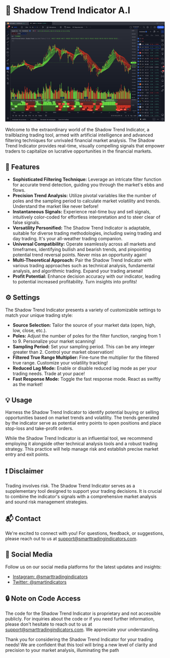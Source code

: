 # 🚀 Shadow Trend Indicator A.I

![Shadow Trend Indicator](Shadow%20trend%201D.png)

Welcome to the extraordinary world of the Shadow Trend Indicator, a trailblazing trading tool, armed with artificial intelligence and advanced filtering techniques for unrivaled financial market analysis. The Shadow Trend Indicator provides real-time, visually compelling signals that empower traders to capitalize on lucrative opportunities in the financial markets.

## 🌟 Features 

- **Sophisticated Filtering Technique:** Leverage an intricate filter function for accurate trend detection, guiding you through the market's ebbs and flows.
- **Precision Trend Analysis:** Utilize pivotal variables like the number of poles and the sampling period to calculate market volatility and trends. Understand the market like never before!
- **Instantaneous Signals:** Experience real-time buy and sell signals, intuitively color-coded for effortless interpretation and to steer clear of false signals.
- **Versatility Personified:** The Shadow Trend Indicator is adaptable, suitable for diverse trading methodologies, including swing trading and day trading. It's your all-weather trading companion.
- **Universal Compatibility:** Operate seamlessly across all markets and timeframes, identifying bullish and bearish trends, and pinpointing potential trend reversal points. Never miss an opportunity again!
- **Multi-Theoretical Approach:** Pair the Shadow Trend Indicator with various trading approaches such as technical analysis, fundamental analysis, and algorithmic trading. Expand your trading arsenal!
- **Profit Potential:** Enhance decision accuracy with our indicator, leading to potential increased profitability. Turn insights into profits!

## ⚙️ Settings

The Shadow Trend Indicator presents a variety of customizable settings to match your unique trading style:

- **Source Selection:** Tailor the source of your market data (open, high, low, close, etc.).
- **Poles:** Adjust the number of poles for the filter function, ranging from 1 to 9. Personalize your market scanning!
- **Sampling Period:** Set your sampling period. This can be any integer greater than 2. Control your market observation!
- **Filtered True Range Multiplier:** Fine-tune the multiplier for the filtered true range. Customize your volatility tracking!
- **Reduced Lag Mode:** Enable or disable reduced lag mode as per your trading needs. Trade at your pace!
- **Fast Response Mode:** Toggle the fast response mode. React as swiftly as the market!

## 💡 Usage

Harness the Shadow Trend Indicator to identify potential buying or selling opportunities based on market trends and volatility. The trends generated by the indicator serve as potential entry points to open positions and place stop-loss and take-profit orders. 

While the Shadow Trend Indicator is an influential tool, we recommend employing it alongside other technical analysis tools and a robust trading strategy. This practice will help manage risk and establish precise market entry and exit points. 

## ❗ Disclaimer

Trading involves risk. The Shadow Trend Indicator serves as a supplementary tool designed to support your trading decisions. It is crucial to combine the indicator's signals with a comprehensive market analysis and sound risk management strategies.

## 📬 Contact

We're excited to connect with you! For questions, feedback, or suggestions, please reach out to us at support@smarttradingindicators.com.

## 📱 Social Media

Follow us on our social media platforms for the latest updates and insights:

- [Instagram: @smarttradingindicators](https://instagram.com/smarttradingindicators?igshid=OGQ5ZDc2ODk2ZA==)
- [Twitter: @smartindicators](https://twitter.com/smartindicators)

## 🔒 Note on Code Access

The code for the Shadow Trend Indicator is proprietary and not accessible publicly. For inquiries about the code or if you need further information, please don't hesitate to reach out to us at support@smarttradingindicators.com. We appreciate your understanding.

Thank you for considering the Shadow Trend Indicator for your trading needs! We are confident that this tool will bring a new level of clarity and precision to your market analysis, illuminating the path
